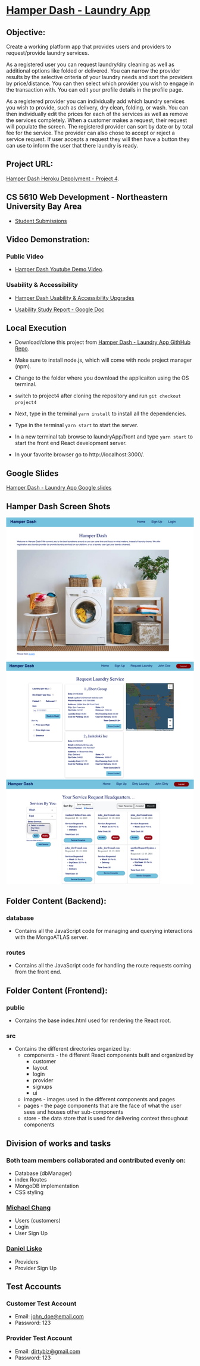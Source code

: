 # [Hamper Dash - Laundry App](https://hamperdashp4.herokuapp.com/)

## Objective:

Create a working platform app that provides users and providers to request/provide laundry services.

As a registered user you can request laundry/dry cleaning as well as additional options like folded or delivered. You can narrow the provider results by the selective criteria of your laundry needs and sort the providers by price/distance. You can then select which provider you wish to engage in the transaction with. You can edit your profile details in the profile page.

As a registered provider you can individually add which laundry services you wish to provide, such as delivery, dry clean, folding, or wash. You can then individually edit the prices for each of the services as well as remove the services completely. When a customer makes a request, their request will populate the screen. The registered provider can sort by date or by total fee for the service. The provider can also chose to accept or reject a service request. If user accepts a request they will then have a button they can use to inform the user that there laundry is ready.

## Project URL:

[Hamper Dash Heroku Depolyment - Project 4](https://hamperdashp4.herokuapp.com/).

## CS 5610 Web Development - Northeastern University Bay Area

- [Student Submissions](https://johnguerra.co/classes/webDevelopment_fall_2021/students/index.html)

## Video Demonstration:

### Public Video

- [Hamper Dash Youtube Demo Video](https://youtu.be/v5N9a09EgNk).

### Usability & Accessibility

- [Hamper Dash Usability & Accessibility Upgrades](https://youtu.be/fj8K9i5uzZ0)

- [Usability Study Report - Google Doc](https://docs.google.com/document/d/1iN96IRm_o-DwhS6HJ-GfkI4dUBxc-58EMXDhM8Ucw9k/edit?usp=sharing)

## Local Execution

- Download/clone this project from [Hamper Dash - Laundry App GithHub Repo](https://github.com/michaelchang106/laundryApp).

- Make sure to install node.js, which will come with node project manager (npm).
- Change to the folder where you download the applicaiton using the OS terminal.
- switch to project4 after cloning the repository and run `git checkout project4`
- Next, type in the terminal `yarn install` to install all the dependencies.
- Type in the terminal `yarn start` to start the server.
- In a new terminal tab browse to laundryApp/front and type `yarn start` to start the front end React development server.
- In your favorite browser go to http://localhost:3000/.

## Google Slides

[Hamper Dash - Laundry App Google slides](https://docs.google.com/presentation/d/1ENfxY8uqDCAj_f8ncWrERZQN6R7fYMTccHmIKPDP6W4/edit#slide=id.g104b88d51b4_0_125)

## Hamper Dash Screen Shots

![Homepage](./screenShots/homepage.png)
![Customer Main Page](./screenShots/customer-main.png)
![Provider Main Page](./screenShots/provider-main.png)

## Folder Content (Backend):

### database

- Contains all the JavaScript code for managing and querying interactions with the MongoATLAS server.

### routes

- Contains all the JavaScript code for handling the route requests coming from the front end.

## Folder Content (Frontend):

### public

- Contains the base index.html used for rendering the React root.

### src

- Contains the different directories organized by:
  - components - the different React components built and organized by
    - customer
    - layout
    - login
    - provider
    - signups
    - ui
  - images - images used in the different components and pages
  - pages - the page components that are the face of what the user sees and houses other sub-components
  - store - the data store that is used for delivering context throughout components

## Division of works and tasks

### Both team members collaborated and contributed evenly on:

- Database (dbManager)
- index Routes
- MongoDB implementation
- CSS styling

### [Michael Chang](https://github.com/michaelchang106)

- Users (customers)
- Login
- User Sign Up

### [Daniel Lisko](https://github.com/djlisko01)

- Providers
- Provider Sign Up

## Test Accounts

### Customer Test Account

- Email: john_doe@email.com
- Password: 123

### Provider Test Account

- Email: dirtybiz@gmail.com
- Password: 123
